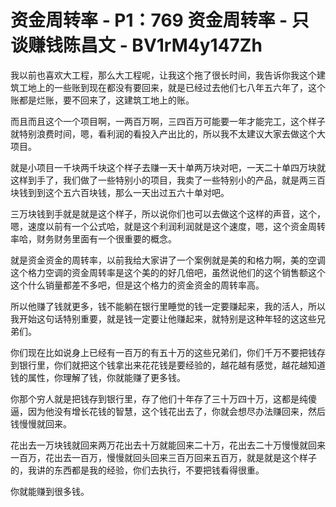 # 资金周转率 - P1：769 资金周转率 - 只谈赚钱陈昌文 - BV1rM4y147Zh

我以前也喜欢大工程，那么大工程呢，让我这个拖了很长时间，我告诉你我这个建筑工地上的一些账到现在都没有要回来，就是已经过去他们七八年五六年了，这个账都是烂账，要不回来了，这建筑工地上的账。

而且而且这个一个项目啊，一两百万啊，三四百万可能要一年才能完工，这个样子就特别浪费时间，嗯，看利润的看投入产出比的，所以我不太建议大家去做这个大项目。

就是小项目一千块两千块这个样子去赚一天十单两万块对吧，一天二十单四万块就这样到手了，我们做了一些特别小的项目，我卖了一些特别小的产品，就是两三百块钱到到这个五六百块钱，那么一天出过五六十单对吧。

三万块钱到手就是就是这个样子，所以说你们也可以去做这个这样的声音，这个，嗯，速度以前有一个公式哈，就是这个利润利润就是这个速度，嗯，这个资金周转率哈，财务财务里面有一个很重要的概念。

就是资金资金的周转率，以前我给大家讲了一个案例就是美的和格力啊，美的空调这个格力空调的资金周转率是这个美的的好几倍吧，虽然说他们的这个销售额这个这个什么销量都差不多吧，但是这个格力的资金资金的周转率高。

所以他赚了钱就更多，钱不能躺在银行里睡觉的钱一定要赚起来，我的活人，所以我开始这句话特别重要，就是钱一定要让他赚起来，就特别是这种年轻的这这些兄弟们。

你们现在比如说身上已经有一百万的有五十万的这些兄弟们，你们千万不要把钱存到银行里，你们就把这个钱拿出来花花钱是要经验的，越花越有感觉，越花越知道钱的属性，你理解了钱，你就能赚了更多钱。

你那个穷人就是把钱存到银行里，存了他们十年存了三十万四十万，这都是纯傻逼，因为他没有增长花钱的智慧，这个钱花出去了，你就会想尽办法赚回来，然后钱慢慢就回来。

花出去一万块钱就回来两万花出去十万就能回来二十万，花出去二十万慢慢就回来一百万，花出去一百万，慢慢就回头回来三百万回来五百万，就是就是这个样子的，我讲的东西都是我的经验，你们去执行，不要把钱看得很重。

你就能赚到很多钱。